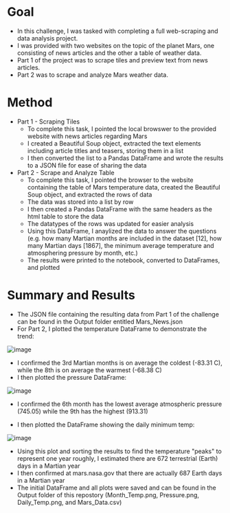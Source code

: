 # Goal
- In this challenge, I was tasked with completing a full web-scraping and data analysis project.
- I was provided with two websites on the topic of the planet Mars, one consisting of news articles and the other a table of weather data.
- Part 1 of the project was to scrape tiles and preview text from news articles.
- Part 2 was to scrape and analyze Mars weather data.

# Method
- Part 1 - Scraping Tiles
   - To complete this task, I pointed the local browswer to the provided website with news      articles regarding Mars
   - I created a Beautiful Soup object, extracted the text elements including article titles    and teasers, storing them in a list
   - I then converted the list to a Pandas DataFrame and wrote the results to a JSON file     for ease of sharing the data
- Part 2 - Scrape and Analyze Table
   - To complete this task, I pointed the browser to the website containing the table of        Mars temperature data, created the Beautiful Soup object, and extracted the rows of data
   - The data was stored into a list by row
   - I then created a Pandas DataFrame with the same headers as the html table to store the    data
   - The datatypes of the rows was updated for easier analysis
   - Using this DataFrame, I anaylized the data to answer the questions (e.g. how many          Martian months are included in the dataset [12], how many Martian days [1867], the          minimum average temperature and atmosphering pressure by month, etc.)
   - The results were printed to the notebook, converted to DataFrames, and plotted
   
# Summary and Results
- The JSON file containing the resulting data from Part 1 of the challenge can be found in the Output folder entitled Mars_News.json
- For Part 2, I plotted the temperature DataFrame to demonstrate the trend:

![image](https://user-images.githubusercontent.com/120341249/225492335-bab8d3f6-9b8a-402e-9082-65fb08878f8a.png)

   - I confirmed the 3rd Martian months is on average the coldest (-83.31 C), while the      8th is on average the warmest (-68.38 C)
   - I then plotted the pressure DataFrame:

![image](https://user-images.githubusercontent.com/120341249/225492521-f5d74c25-b4ae-49f2-8c2d-9718e6525d88.png)

   - I confirmed the 6th month has the lowest average atmospheric pressure (745.05) while    the 9th has the highest (913.31)

   - I then plotted the DataFrame showing the daily minimum temp:

![image](https://user-images.githubusercontent.com/120341249/225492748-36d6d032-4719-486b-9f9f-fbfb7c009564.png)

   - Using this plot and sorting the results to find the temperature "peaks" to represent    one year roughly, I estimated there are 672 terrestrial (Earth) days in a Martian year
   - I then confirmed at mars.nasa.gov that there are actually 687 Earth days in a          Martian year 
   - The initial DataFrame and all plots were saved and can be found in the Output folder    of this repostory (Month_Temp.png, Pressure.png, Daily_Temp.png, and Mars_Data.csv)

